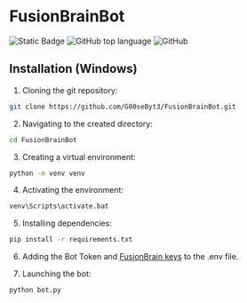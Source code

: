 # FusionBrainBot

![Static Badge](https://img.shields.io/badge/G00seByt3-FusionBrainBot-FusionBrainBot)
![GitHub top language](https://img.shields.io/github/languages/top/G00seByt3/FusionBrainBot)
![GitHub](https://img.shields.io/github/license/G00seByt3/FusionBrainBot)

## Installation (Windows)

1. Cloning the git repository:
```bash
git clone https://github.com/G00seByt3/FusionBrainBot.git
```

2. Navigating to the created directory:
```bash
cd FusionBrainBot
```

3. Creating a virtual environment:
```bash
python -m venv venv
```

4. Activating the environment:
```bash
venv\Scripts\activate.bat
```

5. Installing dependencies:
```bash
pip install -r requirements.txt
```

6. Adding the Bot Token and <a href="https://fusionbrain.ai/keys/">FusionBrain keys</a> to the .env file.

7. Launching the bot:
```bash
python bot.py
```